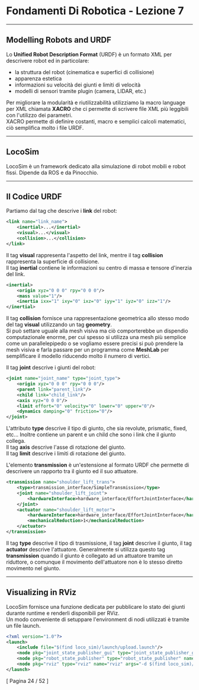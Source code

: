 <script type="text/javascript"
  src="https://cdnjs.cloudflare.com/ajax/libs/mathjax/2.7.0/MathJax.js?config=TeX-AMS_CHTML">
</script>
<script type="text/x-mathjax-config">
  MathJax.Hub.Config({
    tex2jax: {
      inlineMath: [['$','$'], ['\\(','\\)']],
      processEscapes: true},
      jax: ["input/TeX","input/MathML","input/AsciiMath","output/CommonHTML"],
      extensions: ["tex2jax.js","mml2jax.js","asciimath2jax.js","MathMenu.js","MathZoom.js","AssistiveMML.js", "[Contrib]/a11y/accessibility-menu.js"],
      TeX: {
      extensions: ["AMSmath.js","AMSsymbols.js","noErrors.js","noUndefined.js"],
      equationNumbers: {
      autoNumber: "AMS"
      }
    }
  });
</script>

Fondamenti Di Robotica - Lezione 7  
==================================


----------------------------
## Modelling Robots and URDF  

Lo **Unified Robot Description Format** (URDF) è un formato XML per descrivere robot ed in particolare:  
- la struttura del robot (cinematica e superfici di collisione)  
- apparenza estetica  
- informazioni su velocità dei giunti e limiti di velocità  
- modelli di sensori tramite plugin (camera, LIDAR, etc.)  

Per migliorare la modularità e riutilizzabilità utilizziamo la macro language per XML chiamata **XACRO** che ci permette di scrivere file XML più leggibili con l'utilizzo dei parametri.  
XACRO permette di definire costanti, macro e semplici calcoli matematici, ciò semplifica molto i file URDF.  


----------
## LocoSim  

LocoSim è un framework dedicato alla simulazione di robot mobili e robot fissi. Dipende da ROS e da Pinocchio.  


-----------------
## Il Codice URDF  

Partiamo dal tag che descrive i **link** del robot:  
```xml
<link name="link_name">
    <inertial>...</inertial>
    <visual>...</visual>
    <collision>...</collision>
</link>
```
Il tag **visual** rappresenta l'aspetto del link, mentre il tag **collision** rappresenta la superficie di collisione.  
Il tag **inertial** contiene le informazioni su centro di massa e tensore d'inerzia del link.  
```xml
<inertial>
    <origin xyz="0 0 0" rpy="0 0 0"/>
    <mass value="1"/>
    <inertia ixx="1" ixy="0" ixz="0" iyy="1" iyz="0" izz="1"/>
</inertial>
```
Il tag **collision** fornisce una rappresentazione geometrica allo stesso modo del tag **visual** utilizzando un tag **geometry**.  
Si può settare uguale alla mesh visiva ma ciò comporterebbe un dispendio computazionale enorme, per cui spesso si utilizza una mesh più semplice come un parallelepipedo o se vogliamo essere precisi si può prendere la mesh visiva e farla passare per un programma come **MeshLab** per semplificare il modello riducendo molto il numero di vertici.  

Il tag **joint** descrive i giunti del robot:  
```xml
<joint name="joint_name" type="joint_type">
    <origin xyz="0 0 0" rpy="0 0 0"/>
    <parent link="parent_link"/>
    <child link="child_link"/>
    <axis xyz="0 0 0"/>
    <limit effort="0" velocity="0" lower="0" upper="0"/>
    <dynamics damping="0" friction="0"/>
</joint>
```
L'attributo **type** descrive il tipo di giunto, che sia revolute, prismatic, fixed, etc... Inoltre contiene un parent e un child che sono i link che il giunto collega.  
Il tag **axis** descrive l'asse di rotazione del giunto.  
Il tag **limit** descrive i limiti di rotazione del giunto.  

L'elemento **transmission** è un'estensione al formato URDF che permette di descrivere un rapporto tra il giunto ed il suo attuatore.  
```xml
<transmission name="shoulder_lift_trans">
    <type>transmission_interface/SimpleTransmission</type>
    <joint name="shoulder_lift_joint">
        <hardwareInterface>hardware_interface/EffortJointInterface</hardwareInterface>
    </joint>
    <actuator name="shoulder_lift_motor">
        <hardwareInterface>hardware_interface/EffortJointInterface</hardwareInterface>
        <mechanicalReduction>1</mechanicalReduction>
    </actuator>
</transmission>
```
Il tag **type** descrive il tipo di trasmissione, il tag **joint** descrive il giunto, il tag **actuator** descrive l'attuatore.
Generalmente si utilizza questo tag **transmission** quando il giunto è collegato ad un attuatore tramite un riduttore, o comunque il movimento dell'attuatore non è lo stesso diretto movimento nel giunto.  


----------------------
## Visualizing in RViz  

LocoSim fornisce una funzione dedicata per pubblicare lo stato dei giunti durante runtime e renderli disponibili per RViz.  
Un modo conveniente di setuppare l'environment di nodi utilizzati è tramite un file launch.  
```xml
<?xml version="1.0"?>
<launch>
    <include file="$(find loco_sim)/launch/upload.launch"/>
    <node pkg="joint_state_publisher_gui" type="joint_state_publisher_gui" name="joint_state_publisher_gui" />
    <node pkg="robot_state_publisher" type="robot_state_publisher" name="robot_state_publisher" />
    <node pkg="rviz" type="rviz" name="rviz" args="-d $(find loco_sim)/rviz/conf.rviz" />
</launch>
```

[ Pagina 24 / 52 ]  
